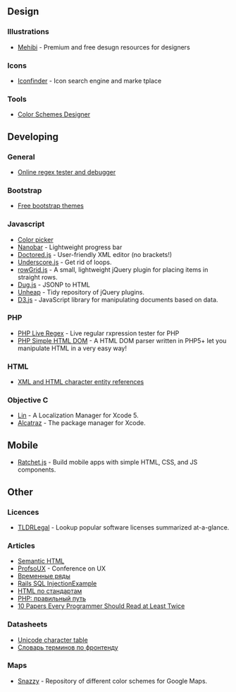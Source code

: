 ## Design
### Illustrations
  * [Mehibi](http://mehibi.com/) - Premium and free desugn resources for designers

### Icons
  * [Iconfinder](https://www.iconfinder.com/) - Icon search engine and marke tplace

### Tools
  * [Color Schemes Designer](http://colorschemedesigner.com/)

## Developing
### General
  * [Online regex tester and debugger](http://regex101.com/)

### Bootstrap 
  * [Free bootstrap themes](http://bootswatch.com/)

### Javascript
  * [Color picker](http://lonely-pixel.com/projects/picker/)
  * [Nanobar](http://nanobar.micronube.com/) - Lightweight progress bar
  * [Doctored.js](http://holloway.co.nz/doctored/) - User-friendly XML editor (no brackets!) 
  * [Underscore.js](http://underscorejs.org/) - Get rid of loops.
  * [rowGrid.js](http://brunjo.github.io/rowGrid.js/) - A small, lightweight jQuery plugin for placing items in straight rows.
  * [Dug.js](http://rog.ie/blog/dugjs-a-jsonp-to-html-script) - JSONP to HTML
  * [Unheap](http://www.unheap.com/) - Tidy repository of jQuery plugins.
  * [D3.js](http://d3js.org/) - JavaScript library for manipulating documents based on data.

### PHP
  * [PHP Live Regex](http://phpliveregex.com/) - Live regular rxpression tester for PHP 
  * [PHP Simple HTML DOM](http://simplehtmldom.sourceforge.net/) - A HTML DOM parser written in PHP5+ let you manipulate HTML in a very easy way! 

### HTML
  * [XML and HTML character entity references](http://en.wikipedia.org/wiki/List_of_XML_and_HTML_character_entity_references)

### Objective C
  * [Lin](http://questbe.at/lin/) - A Localization Manager for Xcode 5.
  * [Alcatraz](http://alcatraz.io/) - The package manager for Xcode.

## Mobile
  * [Ratchet.js](http://goratchet.com/) - Build mobile apps with simple HTML‚ CSS‚ and JS components.

## Other
### Licences
  * [TLDRLegal](https://tldrlegal.com/) - Lookup popular software licenses summarized at-a-glance.

### Articles
  * [Semantic HTML](http://kevinsuttle.com/posts/the-art-of-html-semantics-pt1/)
  * [ProfsoUX](http://habrahabr.ru/post/214253/) - Conference on UX
  * [Временные ряды](http://blog.selectel.ru/yawndb-time-series-baza-dannyx/)
  * [Rails SQL InjectionExample](http://rails-sqli.org/)
  * [HTML по стандартам](http://habrahabr.ru/company/ifree/blog/216045/)
  * [PHP: правильный путь](http://getjump.github.io/ru-php-the-right-way/)
  * [10 Papers Every Programmer Should Read at Least Twice](http://michaelfeathers.tumblr.com/post/81489281/10-papers-every-programmer-should-read-at-least-twice)

### Datasheets
  * [Unicode character table](http://unicode-table.com/ru/)
  * [Словарь терминов по фронтенду](https://github.com/web-standards-ru/dictionary/blob/master/Dictionary.md)

### Maps
  * [Snazzy](http://snazzymaps.com/) - Repository of different color schemes for Google Maps.
